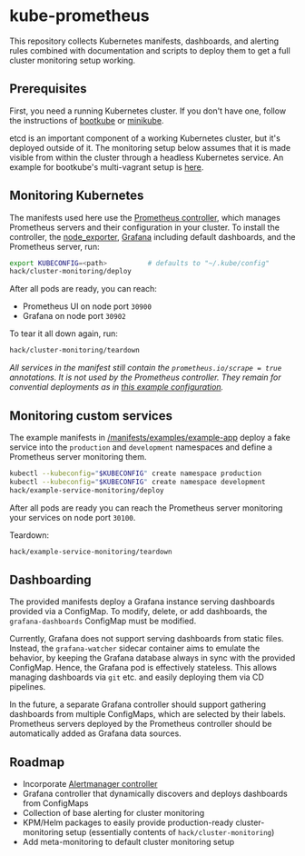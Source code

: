 # kube-prometheus

This repository collects Kubernetes manifests, dashboards, and alerting rules
combined with documentation and scripts to deploy them to get a full cluster 
monitoring setup working.

## Prerequisites

First, you need a running Kubernetes cluster. If you don't have one, follow
the instructions of [bootkube](https://github.com/kubernetes-incubator/bootkube)
or [minikube](https://github.com/kubernetes/minikube).

etcd is an important component of a working Kubernetes cluster, but it's deployed
outside of it. The monitoring setup below assumes that it is made visible from
within the cluster through a headless Kubernetes service.
An example for bootkube's multi-vagrant setup is [here](/manifests/etcd/etcd-bootkube-vagrant-multi.yaml).

## Monitoring Kubernetes

The manifests used here use the [Prometheus controller](https://github.com/coreos/kube-prometheus-controller),
which manages Prometheus servers and their configuration in your cluster. To install the
controller, the [node_exporter](https://github.com/prometheus/node_exporter),
[Grafana](https://grafana.org) including default dashboards, and the Prometheus server, run:

```bash
export KUBECONFIG=<path>          # defaults to "~/.kube/config"
hack/cluster-monitoring/deploy
```

After all pods are ready, you can reach:

* Prometheus UI on node port `30900`
* Grafana on node port `30902`

To tear it all down again, run:

```bash
hack/cluster-monitoring/teardown
```

*All services in the manifest still contain the `prometheus.io/scrape = true` annotations. It is not
used by the Prometheus controller. They remain for convential deployments as in
[this example configuration](https://github.com/prometheus/prometheus/blob/master/documentation/examples/prometheus-kubernetes.yml).*

## Monitoring custom services

The example manifests in [/manifests/examples/example-app](/manifests/examples/example-app)
deploy a fake service into the `production` and `development` namespaces and define
a Prometheus server monitoring them.

```bash
kubectl --kubeconfig="$KUBECONFIG" create namespace production
kubectl --kubeconfig="$KUBECONFIG" create namespace development
hack/example-service-monitoring/deploy
```

After all pods are ready you can reach the Prometheus server monitoring your services
on node port `30100`.

Teardown:

```bash
hack/example-service-monitoring/teardown
```

## Dashboarding

The provided manifests deploy a Grafana instance serving dashboards provided via a ConfigMap.
To modify, delete, or add dashboards, the `grafana-dashboards` ConfigMap must be modified.

Currently, Grafana does not support serving dashboards from static files. Instead, the `grafana-watcher`
sidecar container aims to emulate the behavior, by keeping the Grafana database always in sync
with the provided ConfigMap. Hence, the Grafana pod is effectively stateless.
This allows managing dashboards via `git` etc. and easily deploying them via CD pipelines.

In the future, a separate Grafana controller should support gathering dashboards from multiple
ConfigMaps, which are selected by their labels.
Prometheus servers deployed by the Prometheus controller should be automatically added as
Grafana data sources.  

## Roadmap

* Incorporate [Alertmanager controller](https://github.com/coreos/kube-alertmanager-controller)
* Grafana controller that dynamically discovers and deploys dashboards from ConfigMaps
* Collection of base alerting for cluster monitoring
* KPM/Helm packages to easily provide production-ready cluster-monitoring setup (essentially contents of `hack/cluster-monitoring`)
* Add meta-monitoring to default cluster monitoring setup


